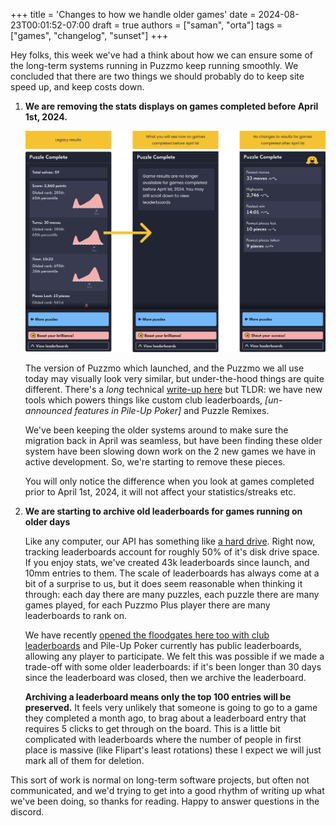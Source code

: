 +++
title = 'Changes to how we handle older games'
date = 2024-08-23T00:01:52-07:00
draft = true
authors = ["saman", "orta"]
tags = ["games", "changelog", "sunset"]
+++

Hey folks, this week we've had a think about how we can ensure some of the long-term systems running in Puzzmo keep running smoothly. We concluded that there are two things we should probably do to keep site speed up, and keep costs down.

1. **We are removing the stats displays on games completed before April 1st, 2024.**

    ![A diagram showing three sidebars: 1) the sidebar before sunsetting legacy results for games completed before April 1st, 2) the sidebar after sunsetting for games completed before April 1st, and 3) the sidebar for games completed after April 1st](illustration.png)

    The version of Puzzmo which launched, and the Puzzmo we all use today may visually look very similar, but under-the-hood things are quite different. There's a _long_ technical [write-up here](https://blog.puzzmo.com/posts/2024/07/16/augmentations/) but TLDR: we have new tools which powers things like custom club leaderboards, _[un-announced features in Pile-Up Poker]_ and Puzzle Remixes.

    We've been keeping the older systems around to make sure the migration back in April was seamless, but have been finding these older system have been slowing down work on the 2 new games we have in active development. So, we're starting to remove these pieces.

    You will only notice the difference when you look at games completed prior to April 1st, 2024, it will not affect your statistics/streaks etc.

2. **We are starting to archive old leaderboards for games running on older days**

    Like any computer, our API has something like [a hard drive](https://www.postgresql.org). Right now, tracking leaderboards account for roughly 50% of it's disk drive space. If you enjoy stats, we've created 43k leaderboards since launch, and 10mm entries to them.  The scale of leaderboards has always come at a bit of a surprise to us, but it does seem reasonable when thinking it through: each day there are many puzzles, each puzzle there are many games played, for each Puzzmo Plus player there are many leaderboards to rank on.

    We have recently [opened the floodgates here too with club leaderboards](https://blog.puzzmo.com/posts/2024/07/24/groups-to-clubs/) and Pile-Up Poker currently has public leaderboards, allowing any player to participate. We felt this was possible if we made a trade-off with some older leaderboards: if it's been longer than 30 days since the leaderboard was closed, then we archive the leaderboard.

    **Archiving a leaderboard means only the top 100 entries will be preserved.** It feels very unlikely that someone is going to go to a game they completed a month ago, to brag about a leaderboard entry that requires 5 clicks to get through on the board. This is a little bit complicated with leaderboards where the number of people in first place is massive (like Flipart's least rotations) these I expect we will just mark all of them for deletion.

This sort of work is normal on long-term software projects, but often not communicated, and we'd trying to get into a good rhythm of writing up what we've been doing, so thanks for reading. Happy to answer questions in the discord.